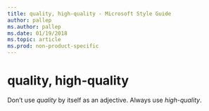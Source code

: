 ```yaml
---
title: quality, high-quality - Microsoft Style Guide
author: pallep
ms.author: pallep
ms.date: 01/19/2018
ms.topic: article
ms.prod: non-product-specific
---
```


# quality, high-quality

Don’t use *quality* by itself as an adjective. Always use *high-quality*.
